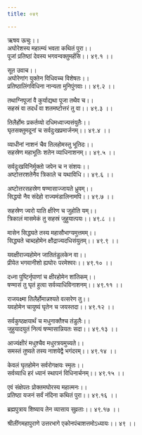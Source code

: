 ```yaml
---
title: ०४९

---
```

ऋषय ऊचुः।।  
अघोरेशस्य महात्म्यं भवता कथितं पुरा।।  
पूजां प्रतिष्ठां देवस्य भगवन्वक्तुमर्हसि।। ४९.१ ।।  
  
सूत उवाच।।  
अघोरेणांग युक्तेन विधिवच्च विशेषतः।।  
प्रतिष्ठालिंगविधिना नान्यता मुनिपुंगवाः।। ४९.२ ।।  
  
तथाग्निपूजां वै कुर्याद्यथा पूजा तथैव च।।  
सहस्रं वा तदर्धं वा शतमष्टोत्तरं तु वा।। ४९.३ ।।  
  
तिलैर्होमः प्रकर्तव्यो दधिमध्वाज्यसंयुतैः।।  
घृतसक्तुमदूनां च सर्वदुःखप्रमार्जनम्।। ४९.४ ।।  
  
व्याधीनां नाशनं चैव तिलहोमस्तु भूतिदः।।  
सहस्रेण महाभूतिः शतेन व्याधिनाशनम्।। ४९.५ ।।  
  
सर्वदुःखविनिर्मुक्तो जपेन च न संशयः।।  
अष्टोत्तरशतेनैव त्रिकाले च यथाविधि।। ४९.६ ।।  
  
अष्टोत्तरसहस्रेण षण्मासाज्जायते ध्रुवम्।।  
सिद्धयो नैव संदेहो राज्यमंडालिनामपि।। ४९.७ ।।  
  
सहस्रेण ज्वरो याति क्षीरेण च जुहोति यम्।।  
त्रिकालं मासमेकं तु सहस्रं जुहुयात्पयः।। ४९.८ ।।  
  
मासेन सिद्ध्यते तस्य महासौभाग्यमुत्तमम्।।  
सिद्ध्यते चाब्दहोमेन क्षौद्राज्यदधिसंयुतम्।। ४९.९ ।।  
  
यवक्षीराज्यहोमेन जातितंडुलकेन वा।।  
प्रीयेत भगवानीशो ह्यघोरः परमेश्वरः।। ४९.१० ।।  
  
दध्ना पुष्टिर्नृपाणां च क्षीरहोमेन शांतिकम्।।  
षण्मासं तु घृतं हुत्वा सर्वव्याधिविनाशनम्।। ४९.११ ।।  
  
राजयक्ष्मा तिलैर्होमान्नश्यते वत्सरेण तु।।  
यवहोमेन चायुष्यं घृतेन च जयस्तदा।। ४९.१२ ।।  
  
सर्वकुष्ठक्षयार्थं च मधुनाक्तैश्च तंडुलैः।।  
जुहुयादयुतं नित्यं षण्मासान्नियतः सदा।। ४९.१३ ।।  
  
आज्यंक्षीरं मधुश्चैव मधुरत्रयमुच्यते।।  
समस्तं तुष्यते तस्य नाशयेद्वै भगंदरम्।। ४९.१४ ।।  
  
केवलं घृतहोमेन सर्वरोगक्षयः स्मृतः।।  
सर्वव्याधि हरं ध्यानं स्थापनं विधिनार्चनम्।। ४९.१५ ।।  
  
एवं संक्षेपतः प्रोक्तमघोरस्य महात्मनः।।  
प्रतिष्ठा यजनं सर्वं नंदिना कथितं पुरा।। ४९.१६ ।।  
  
ब्रह्मपुत्राय शिष्याय तेन व्यासाय सुव्रताः।। ४९.१७ ।।  
  
श्रीलींगमहापुराणे उत्तरभागे एकोनपंचाशत्तमोऽध्यायः।। ४९ ।।